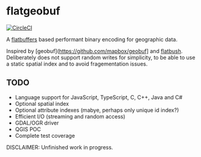 # flatgeobuf

[![CircleCI](https://circleci.com/gh/bjornharrtell/flatgeobuf.svg?style=svg)](https://circleci.com/gh/bjornharrtell/flatgeobuf)

A [flatbuffers](http://google.github.io/flatbuffers/) based performant binary encoding for geographic data.

Inspired by [geobuf](https://github.com/mapbox/geobuf] and [flatbush](https://github.com/mourner/flatbush). Deliberately does not support random writes for simplicity, to be able to use a static spatial index and to avoid fragementation issues.

## TODO

* Language support for JavaScript, TypeScript, C, C++, Java and C#
* Optional spatial index
* Optional attribute indexes (mabye, perhaps only unique id index?)
* Efficient I/O (streaming and random access)
* GDAL/OGR driver
* QGIS POC
* Complete test coverage

DISCLAIMER: Unfinished work in progress.
